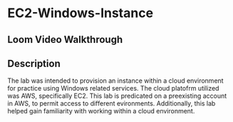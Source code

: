 # EC2-Windows-Instance
<h2>Loom Video Walkthrough </h2>

<h2>Description</h2>
The lab was intended to provision an instance within a cloud environment for practice using Windows related services. The cloud platofrm utilized was AWS, specifically EC2. This lab is predicated on a preexisting account in AWS, to permit access to different evironments. Additionally, this lab helped gain familiarity with working within a cloud environment. <br/>

